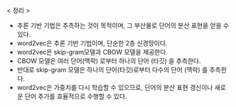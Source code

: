< 정리 >

- 추론 기반 기법은 추측하는 것이 목적이며, 그 부산물로 단어의 분산 표현을 얻을 수 있다.
- word2vec은 추론 기반 기법이며, 단순한 2층 신경망이다.
- word2vec은 skip-gram모델과 CBOW 모델을 제공한다.
- CBOW 모델은 여러 단어(맥락) 로부터 하나의 단어 (타깃) 을 추측한다.
- 반대로 skip-gram 모델은 하나의 단어(타깃)로부터 다수의 단어 (맥락) 를 추측한다.
- word2vec은 가중치를 다시 학습할 수 있으므로, 단어의 분산 표현 갱신이나 새로운 단어 추가를 효율적으로 수행할 수 있다.